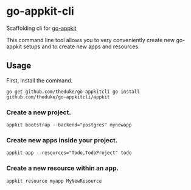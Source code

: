 # go-appkit-cli

Scaffolding cli for [go-appkit](https://github.com/theduke/go-appkit)

This command line tool allows you to very conveniently create new go-appkit setups and
to create new apps and resources.

## Usage

First, install the command.

`
go get github.com/theduke/go-appkitcli
go install github.com/theduke/go-appkitcli/appkit
`


### Create a new project.

`appkit bootstrap --backend="postgres" mynewapp`

### Create new apps inside your project.

`appkit app --resources="Todo,TodoProject" todo`

### Create a new resource within an app.

`appkit resource myapp MyNewResource`
